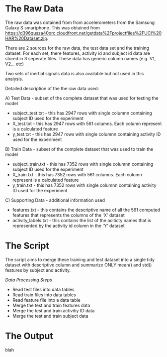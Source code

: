 # The Raw Data

The raw data was obtained from from accelerometers from the Samsung Galaxy S smartphone. This was obtained from https://d396qusza40orc.cloudfront.net/getdata%2Fprojectfiles%2FUCI%20HAR%20Dataset.zip.

There are 2 sources for the raw data, the test data set and the training dataset. For each set, there features, activity id and subject id data are stored in 3 seperate files. These data has generic column names (e.g. V1, V2... etc)

Two sets of inertial signals data is also available but not used in this analysis.

Detailed description of the the raw data used:

A) Test Data - subset of the complete dataset that was used for testing the model
   * subject_test.txt - this has 2947 rows with single columnn containing subject ID used for the experiment 
   * X_test.txt - this has 2947 rows with 561 columns. Each column represent is a calculated feature
   * y_test.txt - this has 2947 rows with single columnn containing activity ID used for the experiment 

B) Train Data - subset of the complete dataset that was used to train the model
   * subject_train.txt - this has 7352 rows with single columnn containing subject ID used for the experiment 
   * X_train.txt -  this has 7352 rows with 561 columns. Each column represent is a calculated feature
   * y_train.txt - this has 7352 rows with single columnn containing activity ID used for the experiment

C) Supporting Data - additional information used 
   * features.txt - this contains the descriptive name of all the 561 computed features that represents the columns of the 'X' dataset 
   * activity_labels.txt - this contains the list of the aciticty names that is represented by the activity id column in the 'Y' dataset

# The Script

The script aims to merge these training and test dataset into a single tidy dataset with descriptive column and summarize ONLY mean() and std() features by subject and activity.

*Data Processing Steps*
   * Read test files into data tables
   * Read train files into data tables
   * Read feature file into a data table
   * Merge the test and train features data
   * Merge the test and train activitiy ID data
   * Merge the test and train subject data

# The Output

blah

